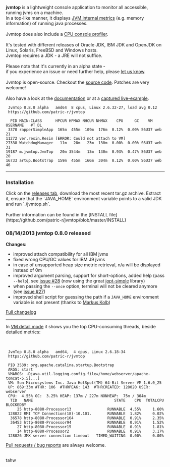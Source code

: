 <b>jvmtop</b> is a lightweight console application to monitor all accessible, running jvms on a machine.<br>
In a top-like manner, it displays <a href='https://github.com/patric-r/jvmtop/blob/master/doc/ExampleOutput.md'>JVM internal metrics</a> (e.g. memory information) of running java processes.<br>
<br>
Jvmtop does also include a <a href='https://github.com/patric-r/jvmtop/blob/master/doc/ConsoleProfiler.md'>CPU console profiler</a>.<br>
<br>
It's tested with different releases of Oracle JDK, IBM JDK and OpenJDK on Linux, Solaris, FreeBSD and Windows hosts.<br>
Jvmtop requires a JDK - a JRE will not suffice.<br>
<br>
Please note that it's currently in an alpha state -<br>
if you experience an issue or need further help, please <a href='https://github.com/patric-r/jvmtop/issues'>let us know</a>.<br>
<br>
Jvmtop is open-source. Checkout the <a href='https://github.com/patric-r/jvmtop'>source code</a>. Patches are very welcome!<br>
<br>
Also have a look at the <a href='https://github.com/patric-r/jvmtop/blob/master/doc/Documentation.md'>documentation</a> or at a <a href='https://github.com/patric-r/jvmtop/blob/master/doc/ExampleOutput.md'>captured live-example</a>.<br>

```
 JvmTop 0.8.0 alpha   amd64  8 cpus, Linux 2.6.32-27, load avg 0.12
 https://github.com/patric-r/jvmtop

  PID MAIN-CLASS      HPCUR HPMAX NHCUR NHMAX    CPU     GC    VM USERNAME   #T DL
 3370 rapperSimpleApp  165m  455m  109m  176m  0.12%  0.00% S6U37 web        21
11272 ver.resin.Resin [ERROR: Could not attach to VM]
27338 WatchdogManager   11m   28m   23m  130m  0.00%  0.00% S6U37 web        31
19187 m.jvmtop.JvmTop   20m 3544m   13m  130m  0.93%  0.47% S6U37 web        20
16733 artup.Bootstrap  159m  455m  166m  304m  0.12%  0.00% S6U37 web        46
```

<hr />

<h3>Installation</h3>
Click on the <a href="https://github.com/patric-r/jvmtop/releases"> releases tab</a>, download the
most recent tar.gz archive. Extract it, ensure that the `JAVA_HOME` environment variable points to a valid JDK and run `./jvmtop.sh`.<br><br>
Further information can be found in the [INSTALL file](https://github.com/patric-r/jvmtop/blob/master/INSTALL)



<h3>08/14/2013 jvmtop 0.8.0 released</h3>
<b>Changes:</b>
<ul><li>improved attach compatibility for all IBM jvms<br>
</li><li>fixed wrong CPU/GC values for IBM J9 jvms<br>
</li><li>in case of unsupported heap size metric retrieval, n/a will be displayed instead of 0m<br>
</li><li>improved argument parsing, support for short-options, added help (pass <code>--help</code>), see <a href='https://github.com/patric-r/jvmtop/issues/28'>issue #28</a> (now using the great <a href='http://pholser.github.io/jopt-simple'>jopt-simple</a> library)<br>
</li><li>when passing the <code>--once</code> option, terminal will not be cleared anymore (see <a href='https://github.com/patric-r/jvmtop/issues/27'>issue #27</a>)<br>
</li><li>improved shell script for guessing the path if a <code>JAVA_HOME</code> environment variable is not present (thanks to <a href='https://groups.google.com/forum/#!topic/jvmtop-discuss/KGg_WpL_yAU'>Markus Kolb</a>)</li></ul>

<a href='https://github.com/patric-r/jvmtop/blob/master/doc/Changelog.md'>Full changelog</a>

<hr />

In <a href='https://github.com/patric-r/jvmtop/blob/master/doc/ExampleOutput.md'>VM detail mode</a> it shows you the top CPU-consuming threads, beside detailed metrics:<br>
<br>
<br>

```
 JvmTop 0.8.0 alpha   amd64,  4 cpus, Linux 2.6.18-34
 https://github.com/patric-r/jvmtop

 PID 3539: org.apache.catalina.startup.Bootstrap
 ARGS: start
 VMARGS: -Djava.util.logging.config.file=/home/webserver/apache-tomcat-5.5[...]
 VM: Sun Microsystems Inc. Java HotSpot(TM) 64-Bit Server VM 1.6.0_25
 UP: 869:33m #THR: 106  #THRPEAK: 143  #THRCREATED: 128020 USER: webserver
 CPU:  4.55% GC:  3.25% HEAP: 137m / 227m NONHEAP:  75m / 304m
  TID   NAME                                    STATE    CPU  TOTALCPU BLOCKEDBY
     25 http-8080-Processor13                RUNNABLE  4.55%     1.60%
 128022 RMI TCP Connection(18)-10.101.       RUNNABLE  1.82%     0.02%
  36578 http-8080-Processor164               RUNNABLE  0.91%     2.35%
  36453 http-8080-Processor94                RUNNABLE  0.91%     1.52%
     27 http-8080-Processor15                RUNNABLE  0.91%     1.81%
     14 http-8080-Processor2                 RUNNABLE  0.91%     3.17%
 128026 JMX server connection timeout   TIMED_WAITING  0.00%     0.00%
```

<a href='https://github.com/patric-r/jvmtop/issues'>Pull requests / bug reports</a> are always welcome.<br>
<br>

tahw